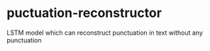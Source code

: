 # puctuation-reconstructor
LSTM model which can reconstruct punctuation in text without any punctuation

